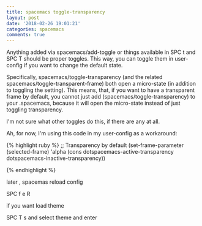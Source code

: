```yaml
---
title: spacemacs toggle-transparency
layout: post
date: '2018-02-26 19:01:21'
categories: spacemacs
comments: true
---
```


Anything added via spacemacs/add-toggle or things available in SPC t and SPC T should be proper toggles. This way, you can toggle them in user-config if you want to change the default state.

Specifically, spacemacs/toggle-transparency (and the related spacemacs/toggle-transparent-frame) both open a micro-state (in addition to toggling the setting). This means, that, if you want to have a transparent frame by default, you cannot just add (spacemacs/toggle-transparency) to your .spacemacs, because it will open the micro-state instead of just toggling transparency.

I'm not sure what other toggles do this, if there are any at all.

Ah, for now, I'm using this code in my user-config as a workaround:

{% highlight ruby  %}
 ;; Transparency by default
  (set-frame-parameter (selected-frame) 'alpha
                       (cons dotspacemacs-active-transparency
                             dotspacemacs-inactive-transparency))

{% endhighlight %}

later , spacemas reload config 

SPC f  e  R 

if you want load theme 

SPC T s and select theme and enter
